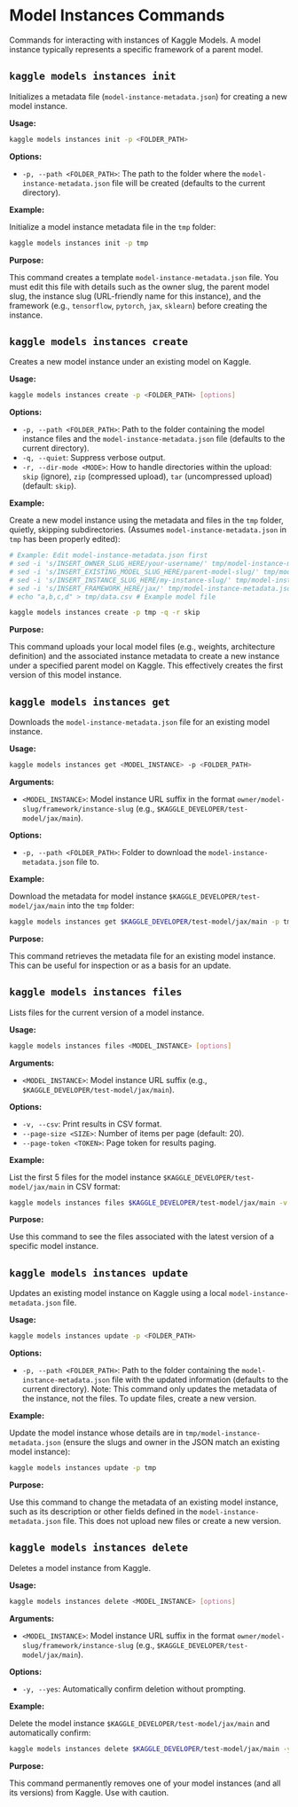 # Model Instances Commands

Commands for interacting with instances of Kaggle Models. A model instance typically represents a specific framework of a parent model.

## `kaggle models instances init`

Initializes a metadata file (`model-instance-metadata.json`) for creating a new model instance.

**Usage:**

```bash
kaggle models instances init -p <FOLDER_PATH>
```

**Options:**

*   `-p, --path <FOLDER_PATH>`: The path to the folder where the `model-instance-metadata.json` file will be created (defaults to the current directory).

**Example:**

Initialize a model instance metadata file in the `tmp` folder:

```bash
kaggle models instances init -p tmp
```

**Purpose:**

This command creates a template `model-instance-metadata.json` file. You must edit this file with details such as the owner slug, the parent model slug, the instance slug (URL-friendly name for this instance), and the framework (e.g., `tensorflow`, `pytorch`, `jax`, `sklearn`) before creating the instance.

## `kaggle models instances create`

Creates a new model instance under an existing model on Kaggle.

**Usage:**

```bash
kaggle models instances create -p <FOLDER_PATH> [options]
```

**Options:**

*   `-p, --path <FOLDER_PATH>`: Path to the folder containing the model instance files and the `model-instance-metadata.json` file (defaults to the current directory).
*   `-q, --quiet`: Suppress verbose output.
*   `-r, --dir-mode <MODE>`: How to handle directories within the upload: `skip` (ignore), `zip` (compressed upload), `tar` (uncompressed upload) (default: `skip`).

**Example:**

Create a new model instance using the metadata and files in the `tmp` folder, quietly, skipping subdirectories. (Assumes `model-instance-metadata.json` in `tmp` has been properly edited):

```bash
# Example: Edit model-instance-metadata.json first
# sed -i 's/INSERT_OWNER_SLUG_HERE/your-username/' tmp/model-instance-metadata.json
# sed -i 's/INSERT_EXISTING_MODEL_SLUG_HERE/parent-model-slug/' tmp/model-instance-metadata.json
# sed -i 's/INSERT_INSTANCE_SLUG_HERE/my-instance-slug/' tmp/model-instance-metadata.json
# sed -i 's/INSERT_FRAMEWORK_HERE/jax/' tmp/model-instance-metadata.json
# echo "a,b,c,d" > tmp/data.csv # Example model file

kaggle models instances create -p tmp -q -r skip
```

**Purpose:**

This command uploads your local model files (e.g., weights, architecture definition) and the associated instance metadata to create a new instance under a specified parent model on Kaggle. This effectively creates the first version of this model instance.

## `kaggle models instances get`

Downloads the `model-instance-metadata.json` file for an existing model instance.

**Usage:**

```bash
kaggle models instances get <MODEL_INSTANCE> -p <FOLDER_PATH>
```

**Arguments:**

*   `<MODEL_INSTANCE>`: Model instance URL suffix in the format `owner/model-slug/framework/instance-slug` (e.g., `$KAGGLE_DEVELOPER/test-model/jax/main`).

**Options:**

*   `-p, --path <FOLDER_PATH>`: Folder to download the `model-instance-metadata.json` file to.

**Example:**

Download the metadata for model instance `$KAGGLE_DEVELOPER/test-model/jax/main` into the `tmp` folder:

```bash
kaggle models instances get $KAGGLE_DEVELOPER/test-model/jax/main -p tmp
```

**Purpose:**

This command retrieves the metadata file for an existing model instance. This can be useful for inspection or as a basis for an update.

## `kaggle models instances files`

Lists files for the current version of a model instance.

**Usage:**

```bash
kaggle models instances files <MODEL_INSTANCE> [options]
```

**Arguments:**

*   `<MODEL_INSTANCE>`: Model instance URL suffix (e.g., `$KAGGLE_DEVELOPER/test-model/jax/main`).

**Options:**

*   `-v, --csv`: Print results in CSV format.
*   `--page-size <SIZE>`: Number of items per page (default: 20).
*   `--page-token <TOKEN>`: Page token for results paging.

**Example:**

List the first 5 files for the model instance `$KAGGLE_DEVELOPER/test-model/jax/main` in CSV format:

```bash
kaggle models instances files $KAGGLE_DEVELOPER/test-model/jax/main -v --page-size 5
```

**Purpose:**

Use this command to see the files associated with the latest version of a specific model instance.

## `kaggle models instances update`

Updates an existing model instance on Kaggle using a local `model-instance-metadata.json` file.

**Usage:**

```bash
kaggle models instances update -p <FOLDER_PATH>
```

**Options:**

*   `-p, --path <FOLDER_PATH>`: Path to the folder containing the `model-instance-metadata.json` file with the updated information (defaults to the current directory). Note: This command only updates the metadata of the instance, not the files. To update files, create a new version.

**Example:**

Update the model instance whose details are in `tmp/model-instance-metadata.json` (ensure the slugs and owner in the JSON match an existing model instance):

```bash
kaggle models instances update -p tmp
```

**Purpose:**

Use this command to change the metadata of an existing model instance, such as its description or other fields defined in the `model-instance-metadata.json` file. This does not upload new files or create a new version.

## `kaggle models instances delete`

Deletes a model instance from Kaggle.

**Usage:**

```bash
kaggle models instances delete <MODEL_INSTANCE> [options]
```

**Arguments:**

*   `<MODEL_INSTANCE>`: Model instance URL suffix in the format `owner/model-slug/framework/instance-slug` (e.g., `$KAGGLE_DEVELOPER/test-model/jax/main`).

**Options:**

*   `-y, --yes`: Automatically confirm deletion without prompting.

**Example:**

Delete the model instance `$KAGGLE_DEVELOPER/test-model/jax/main` and automatically confirm:

```bash
kaggle models instances delete $KAGGLE_DEVELOPER/test-model/jax/main -y
```

**Purpose:**

This command permanently removes one of your model instances (and all its versions) from Kaggle. Use with caution.
